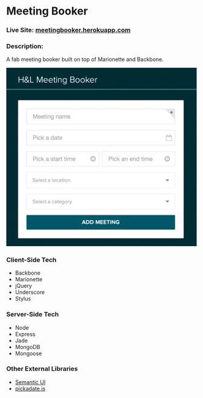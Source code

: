 # Meeting Booker

### Live Site: [meetingbooker.herokuapp.com](http://meetingbooker.herokuapp.com/)

### Description:
A fab meeting booker built on top of Marionette and Backbone.

![Meeting Booker](/public/images/meetingBookerScreenshot.png)

### Client-Side Tech
* Backbone
* Marionette
* jQuery
* Underscore
* Stylus

### Server-Side Tech
* Node
* Express
* Jade
* MongoDB
* Mongoose

### Other External Libraries
* [Semantic UI](http://semantic-ui.com)
* [pickadate.js](http://amsul.ca/pickadate.js/index.htm)